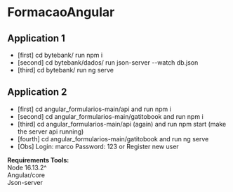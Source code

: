 # FormacaoAngular

## Application 1
- [first] cd bytebank/ run npm i
- [second] cd bytebank/dados/ run json-server --watch db.json
- [third] cd bytebank/ run ng serve

## Application 2
- [first] cd angular_formularios-main/api and run npm i
- [second] cd angular_formularios-main/gatitobook and run npm i
- [third] cd angular_formularios-main/api (again) and run npm start (make the server api running)
- [fourth] cd angular_formularios-main/gatitobook and run ng serve
- [Obs] Login: marco Password: 123 or Register new user

**Requirements Tools:**  
Node 16.13.2^  
Angular/core  
Json-server  
